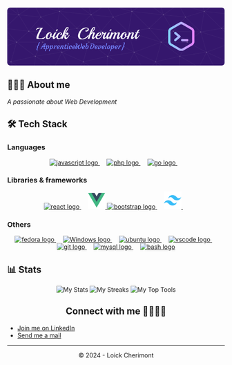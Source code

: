 ![Header](/github-banner.png)

## 👨🏾‍💻 About me
<!-- @todo : Write a short description on me -->
*A passionate about Web Development*

## 🛠️ Tech Stack

### Languages

<div align="center">  
  <a href="https://developer.mozilla.org/en-US/docs/Web/JavaScript">
    <img src="https://cdn.jsdelivr.net/gh/devicons/devicon/icons/javascript/javascript-original.svg" height="40" alt="javascript logo"  />
  </a>
  <img width="12" />

  <a href="https://www.php.net/">
    <img src="https://cdn.jsdelivr.net/gh/devicons/devicon/icons/php/php-original.svg" height="40" alt="php logo"  />
  </a>
  <img width="12" />

  <a href="https://go.dev/">
    <img src="https://cdn.jsdelivr.net/gh/devicons/devicon/icons/go/go-original.svg" height="40" alt="go logo"  />
  </a>
  <img width="12" />
</div>

<!--
SECRET LANGUAGES
+  <a href="https://www.php.net/">
    <img src="https://cdn.jsdelivr.net/gh/devicons/devicon/icons/php/php-original.svg" height="40" alt="php logo"  />
  </a>
  <img width="12" />


+  <img src="https://cdn.jsdelivr.net/gh/devicons/devicon/icons/c/c-original.svg" height="40" alt="C lang."  />
  <img width="12" />

+ Java
-->

### Libraries & frameworks

<div align="center">
  <a href="https://react.dev">
    <img src="https://cdn.jsdelivr.net/gh/devicons/devicon/icons/react/react-original.svg" height="40" alt="react logo"  />
  </a>
  <img width="12" />

  <a href="https://vuejs.org/">
    <img src="https://github.com/devicons/devicon/blob/v2.16.0/icons/vuejs/vuejs-original.svg" height="40" alt="vue logo"  />
  </a>

  <a href="https://getbootstrap.com/">
    <img src="https://cdn.jsdelivr.net/gh/devicons/devicon/icons/bootstrap/bootstrap-original.svg" height="40" alt="bootstrap logo"  />
  </a>
  <img width="12" />
  
  <a href="https://tailwindcss.com/">
    <img src="https://github.com/devicons/devicon/blob/v2.16.0/icons/tailwindcss/tailwindcss-original.svg" height="40" alt="tailwindcss logo"  />
  </a>
  <img width="12" />
</div>

<!-- 
SECRET LIB/FRAMEWORKS

<p align="center">
    <a href="https://nodejs.org/en">
    <img src="https://img.shields.io/badge/node.js-6DA55F?style=for-the-badge&logo=node.js&logoColor=white" alt="Node.js">
  </a>
    <a href="https://fr.vuejs.org/">
    <img src="https://img.shields.io/badge/vuejs-%2335495e.svg?style=for-the-badge&logo=vuedotjs&logoColor=%234FC08D" alt="Vuejs">
  </a>
    <a href="https://v17.angular.io/start">
    <img src="https://img.shields.io/badge/angular-%23DD0031.svg?style=for-the-badge&logo=angular&logoColor=white" alt="Angular">
    </a>
  <a href="https://reactnative.dev/">
    <img src="https://img.shields.io/badge/react_native-%2320232a.svg?style=for-the-badge&logo=react&logoColor=%2361DAFB" alt="React Native">
  </a>
</p>
-->

### Others

<div align="center">
  <a href="https://fedoraproject.org/">
    <img src="https://cdn.jsdelivr.net/gh/devicons/devicon/icons/fedora/fedora-original.svg" height="40" alt="fedora logo"  />
  </a>
  <img width="12" />
  
  <a href="https://www.microsoft.com/fr-fr/windows?msockid=34f25a4981066e650d814ece80006f17">
    <img src="https://cdn.jsdelivr.net/gh/devicons/devicon/icons/windows8/windows8-original.svg" height="40" alt="Windows logo"  />
  </a>
  <img width="12" />
  
  <a href="https://ubuntu.com/">
    <img src="https://cdn.jsdelivr.net/gh/devicons/devicon/icons/ubuntu/ubuntu-plain.svg" height="40" alt="ubuntu logo"  />
  </a>
  <img width="12" />
  
  <a href="https://code.visualstudio.com/">
    <img src="https://cdn.jsdelivr.net/gh/devicons/devicon/icons/vscode/vscode-original.svg" height="40" alt="vscode logo"  />
  </a>
  <img width="12" />
  
  <a href="https://git-scm.com/">
    <img src="https://cdn.jsdelivr.net/gh/devicons/devicon/icons/git/git-original.svg" height="40" alt="git logo"  />
  </a>
  <img width="12" />
  
  <a href="https://www.mysql.com/">
    <img src="https://cdn.jsdelivr.net/gh/devicons/devicon/icons/mysql/mysql-original.svg" height="40" alt="mysql logo"  />
  </a>
  <img width="12" />
  
  <a href="https://www.gnu.org/software/bash/">
    <img src="https://cdn.jsdelivr.net/gh/devicons/devicon/icons/bash/bash-original.svg" height="40" alt="bash logo"  />
  </a>
</div>

<!-- 
SECRET other

- macOS
-->

## 📊 Stats

<div align="center">
  <img src="https://github-readme-stats.vercel.app/api?username=loickcherimont&theme=midnight-purple&show_icons=true&hide_border=false&count_private=true" alt="My Stats">
  <img src="https://github-readme-streak-stats.herokuapp.com/?user=loickcherimont&theme=midnight-purple&hide_border=false" alt="My Streaks">
  <img src="https://github-readme-stats.vercel.app/api/top-langs/?username=loickcherimont&theme=midnight-purple&show_icons=true&hide_border=false&layout=compact" alt="My Top Tools">
</div>


<!-- @todo: use another template for social media -->

<h2 align="center">Connect with me 🫱🏿‍🫲🏽</h2>

- [Join me on LinkedIn](https://www.linkedin.com/in/loickcherimont)
- [Send me a mail](mailto:loickcherimont@gmail.com)


<!--<nav align="left">
  <a href="https://www.linkedin.com/in/loickcherimont" target="_blank">
    <img src="https://raw.githubusercontent.com/maurodesouza/profile-readme-generator/master/src/assets/icons/social/linkedin/default.svg" width="52" height="40" alt="linkedin logo"  />
    <span>linkedin.com/in/loickcherimont</span>
  </a>
  <a href="mailto:loickcherimont@gmail.com" target="_blank">
    <img src="https://raw.githubusercontent.com/maurodesouza/profile-readme-generator/master/src/assets/icons/social/gmail/default.svg" width="52" height="40" alt="gmail logo"  />
  </a>
</nav>-->

---

<p align="center">&copy; 2024 - Loick Cherimont</p>
